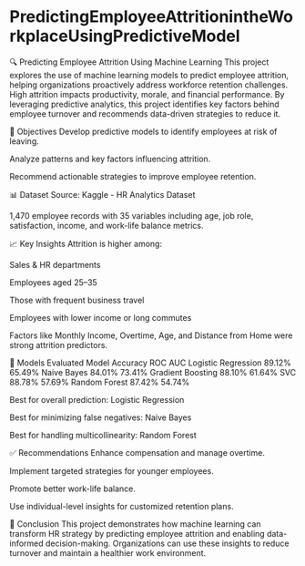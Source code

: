 # PredictingEmployeeAttritionintheWorkplaceUsingPredictiveModel
🔍 Predicting Employee Attrition Using Machine Learning
This project explores the use of machine learning models to predict employee attrition, helping organizations proactively address workforce retention challenges. High attrition impacts productivity, morale, and financial performance. By leveraging predictive analytics, this project identifies key factors behind employee turnover and recommends data-driven strategies to reduce it.

🧠 Objectives
Develop predictive models to identify employees at risk of leaving.

Analyze patterns and key factors influencing attrition.

Recommend actionable strategies to improve employee retention.

📊 Dataset
Source: Kaggle - HR Analytics Dataset

1,470 employee records with 35 variables including age, job role, satisfaction, income, and work-life balance metrics.

📈 Key Insights
Attrition is higher among:

Sales & HR departments

Employees aged 25–35

Those with frequent business travel

Employees with lower income or long commutes

Factors like Monthly Income, Overtime, Age, and Distance from Home were strong attrition predictors.

🤖 Models Evaluated
Model	Accuracy	ROC AUC
Logistic Regression	89.12%	65.49%
Naive Bayes	84.01%	73.41%
Gradient Boosting	88.10%	61.64%
SVC	88.78%	57.69%
Random Forest	87.42%	54.74%

Best for overall prediction: Logistic Regression

Best for minimizing false negatives: Naive Bayes

Best for handling multicollinearity: Random Forest

✅ Recommendations
Enhance compensation and manage overtime.

Implement targeted strategies for younger employees.

Promote better work-life balance.

Use individual-level insights for customized retention plans.

📌 Conclusion
This project demonstrates how machine learning can transform HR strategy by predicting employee attrition and enabling data-informed decision-making. Organizations can use these insights to reduce turnover and maintain a healthier work environment.
